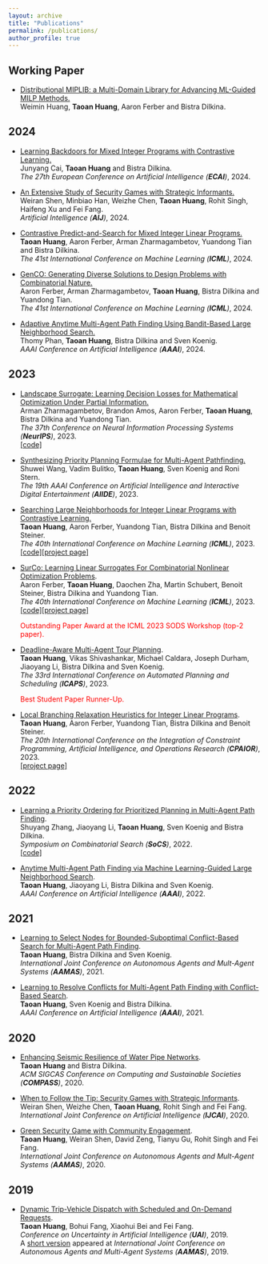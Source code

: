 ```yaml
---
layout: archive
title: "Publications"
permalink: /publications/
author_profile: true
---
```


## Working Paper

* [Distributional MIPLIB: a Multi-Domain Library for Advancing ML-Guided MILP Methods.](https://arxiv.org/abs/2406.06954)                     
    Weimin Huang, **Taoan Huang**, Aaron Ferber and Bistra Dilkina.


## 2024

* [Learning Backdoors for Mixed Integer Programs with Contrastive Learning.](https://arxiv.org/abs/2401.10467)                     
    Junyang Cai, **Taoan Huang** and Bistra Dilkina.  
      <i> The 27th European Conference on Artificial Intelligence (**ECAI**)</i>, 2024.

* [An Extensive Study of Security Games with Strategic Informants.](https://www.sciencedirect.com/science/article/abs/pii/S0004370224000985)                     
    Weiran Shen, Minbiao Han, Weizhe Chen, **Taoan Huang**, Rohit Singh, Haifeng Xu and Fei Fang.  
    <i>Artificial Intelligence (**AIJ**)</i>, 2024.  

* [Contrastive Predict-and-Search for Mixed Integer Linear Programs.](https://proceedings.mlr.press/v235/huang24f.html)                    
    **Taoan Huang**, Aaron Ferber, Arman Zharmagambetov, Yuandong Tian and Bistra Dilkina.  
    <i>The 41st International Conference on Machine Learning (**ICML**)</i>, 2024.  

* [GenCO: Generating Diverse Solutions to Design Problems with Combinatorial Nature.](https://arxiv.org/abs/2310.02442)                     
    Aaron Ferber, Arman Zharmagambetov, **Taoan Huang**, Bistra Dilkina and Yuandong Tian.  
    <i>The 41st International Conference on Machine Learning (**ICML**)</i>, 2024.  

* [Adaptive Anytime Multi-Agent Path Finding Using Bandit-Based Large Neighborhood Search.](https://arxiv.org/abs/2312.16767)                     
    Thomy Phan, **Taoan Huang**, Bistra Dilkina and Sven Koenig.    
    <i>AAAI Conference on Artificial Intelligence (**AAAI**)</i>, 2024. 


## 2023

* [Landscape Surrogate: Learning Decision Losses for Mathematical Optimization Under Partial Information.](https://arxiv.org/abs/2307.08964)                     
    Arman Zharmagambetov, Brandon Amos, Aaron Ferber, **Taoan Huang**, Bistra Dilkina and Yuandong Tian.    
    <i>The 37th Conference on Neural Information Processing Systems (**NeurIPS**)</i>, 2023.  
    [\[code\]](https://github.com/facebookresearch/LANCER)

* [Synthesizing Priority Planning Formulae for Multi-Agent Pathfinding.](https://dl.acm.org/doi/10.1609/aiide.v19i1.27532)                     
    Shuwei Wang, Vadim Bulitko, **Taoan Huang**, Sven Koenig and Roni Stern.    
    <i>The 19th AAAI Conference on Artificial Intelligence and Interactive Digital Entertainment (**AIIDE**)</i>, 2023.

* [Searching Large Neighborhoods for Integer Linear Programs with Contrastive Learning.](https://proceedings.mlr.press/v202/huang23g.html)                     
    **Taoan Huang**, Aaron Ferber, Yuandong Tian, Bistra Dilkina and Benoit Steiner.    
    <i>The 40th International Conference on Machine Learning (**ICML**)</i>, 2023.  
    [\[code\]](https://github.com/facebookresearch/CL-LNS)[\[project page\]](https://taoanhuang.github.io/project/LNS_ILP)
    

* [SurCo: Learning Linear Surrogates For Combinatorial Nonlinear Optimization Problems](https://proceedings.mlr.press/v202/ferber23a.html).                     
   Aaron Ferber, **Taoan Huang**, Daochen Zha, Martin Schubert, Benoit Steiner, Bistra Dilkina and Yuandong Tian.  
   <i>The 40th International Conference on Machine Learning (**ICML**)</i>, 2023.  
    [\[code\]](https://github.com/facebookresearch/SurCo)[\[project page\]](https://sites.google.com/usc.edu/surco/)
  <p><span style="color:red">Outstanding Paper Award at the ICML 2023 SODS Workshop (top-2 paper).</span></p>


* [Deadline-Aware Multi-Agent Tour Planning](https://taoanhuang.github.io/files/ICAPS23.pdf).                     
    **Taoan Huang**, Vikas Shivashankar, Michael Caldara, Joseph Durham, Jiaoyang Li, Bistra Dilkina and Sven Koenig.    
    <i>The 33rd International Conference on Automated Planning and Scheduling (**ICAPS**)</i>, 2023.
   <p><span style="color:red">Best Student Paper Runner-Up.</span></p>
    <!--[Another version](https://hsi-workshop.github.io/hsi-2022-camera-ready/Deadline-Aware_Multi-Agent_Tour_Planning.pdf) appeared at <i>the 2nd International Workshop on Heuristic Search in Industry in conjunction with IJCAI-ECAI</i>, 2022.  -->

* [Local Branching Relaxation Heuristics for Integer Linear Programs](https://arxiv.org/pdf/2212.08183.pdf).                     
    **Taoan Huang**, Aaron Ferber, Yuandong Tian, Bistra Dilkina and Benoit Steiner.    
    <i>The 20th International Conference on the Integration of Constraint Programming, Artificial Intelligence, and Operations Research (**CPAIOR**)</i>, 2023.  
    [\[project page\]](https://taoanhuang.github.io/project/LNS_ILP)



## 2022    

* [Learning a Priority Ordering for Prioritized Planning in Multi-Agent Path Finding](https://taoanhuang.github.io/files/socs22a.pdf).                     
    Shuyang Zhang, Jiaoyang Li, **Taoan Huang**, Sven Koenig and Bistra Dilkina.    
    <i>Symposium on Combinatorial Search (**SoCS**)</i>, 2022.  
    [\[code\]](https://github.com/JessieShuyangZhang/Prioritized-Planning-with-ML)


* [Anytime Multi-Agent Path Finding via Machine Learning-Guided Large Neighborhood Search](https://taoanhuang.github.io/files/aaai22.pdf).                     
    **Taoan Huang**, Jiaoyang Li, Bistra Dilkina and Sven Koenig.    
    <i>AAAI Conference on Artificial Intelligence (**AAAI**)</i>, 2022.   

## 2021  
* [Learning to Select Nodes for Bounded-Suboptimal Conflict-Based Search for Multi-Agent Path Finding](https://taoanhuang.github.io/files/aamas21b.pdf).                     
    **Taoan Huang**, Bistra Dilkina and Sven Koenig.    
    <i>International Joint Conference on Autonomous Agents and Mult-Agent Systems (**AAMAS**)</i>, 2021.        
    

* [Learning to Resolve Conflicts for Multi-Agent Path Finding with Conflict-Based Search](https://taoanhuang.github.io/files/aaai21c.pdf).         
    **Taoan Huang**, Sven Koenig and Bistra Dilkina.    
    <i>AAAI Conference on Artificial Intelligence (**AAAI**)</i>, 2021.     
 
## 2020

* [Enhancing Seismic Resilience of Water Pipe Networks](https://taoanhuang.github.io/files/compass20.pdf).         
    **Taoan Huang** and Bistra Dilkina.    
    <i>ACM SIGCAS Conference on Computing and Sustainable Societies (**COMPASS**)</i>, 2020.    
    

* [When to Follow the Tip: Security Games with Strategic Informants](https://taoanhuang.github.io/files/ijcai20.pdf).         
    Weiran Shen, Weizhe Chen, **Taoan Huang**, Rohit Singh and Fei Fang.        
    <i>International Joint Conference on Artificial Intelligence (**IJCAI**)</i>, 2020.    


* [Green Security Game with Community Engagement](https://taoanhuang.github.io/files/aamas20.pdf).                     
    **Taoan Huang**, Weiran Shen, David Zeng, Tianyu Gu, Rohit Singh and Fei Fang.        
    <i>International Joint Conference on Autonomous Agents and Mult-Agent Systems (**AAMAS**)</i>, 2020.        
    
## 2019


* [Dynamic Trip-Vehicle Dispatch with Scheduled and On-Demand Requests](https://taoanhuang.github.io/files/uai19.pdf).                     
    **Taoan Huang**, Bohui Fang, Xiaohui Bei and Fei Fang.        
    <i>Conference on Uncertainty in Artificial Intelligence (**UAI**)</i>, 2019.        
    A [short version](https://taoanhuang.github.io/files/aamas19EA.pdf) appeared at <i>International Joint Conference on Autonomous Agents and Multi-Agent Systems (**AAMAS**)</i>, 2019. 
    

